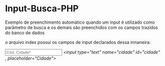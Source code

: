 # Input-Busca-PHP
Exemplo de preenchimento automático quando um input é utilizado como parâmetro de busca e os demais são preenchidos com os campos trazidos do banco de dados

o arquivo index possui os campos de input declarados dessa mnaneira: 

*<input type="text" name="codCidade" id="code" placeholder="Cód. Cidade*" required>*
*<input type="text" name="cidade" id="cidade" , placeholder="Cidade">*
